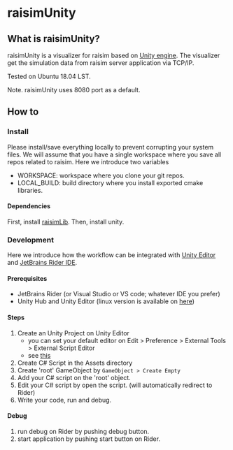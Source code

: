 # raisimUnity

## What is raisimUnity?
 
raisimUnity is a visualizer for raisim based on [Unity engine](https://unity.com/). 
The visualizer get the simulation data from raisim server application via TCP/IP.

Tested on Ubuntu 18.04 LST.

Note. raisimUnity uses 8080 port as a default.

## How to 

### Install 

Please install/save everything locally to prevent corrupting your system files. We will assume that you have a single workspace where you save all repos related to raisim. Here we introduce two variables

- WORKSPACE: workspace where you clone your git repos.
- LOCAL_BUILD: build directory where you install exported cmake libraries.

#### Dependencies

First, install [raisimLib](https://github.com/leggedrobotics/raisimLib).
Then, install unity.

### Development

Here we introduce how the workflow can be integrated with [Unity Editor]() and [JetBrains Rider IDE](https://www.jetbrains.com/rider/).

#### Prerequisites 

- JetBrains Rider (or Visual Studio or VS code; whatever IDE you prefer) 
- Unity Hub and Unity Editor (linux version is available on [here](https://forum.unity.com/threads/unity-hub-v-1-6-0-is-now-available.640792/))

#### Steps

1. Create an Unity Project on Unity Editor
    - you can set your default editor on Edit > Preference > External Tools > External Script Editor
    - see [this](https://answers.unity.com/questions/1240640/how-do-i-change-the-default-script-editor.html)
2. Create C# Script in the Assets directory
3. Create 'root' GameObject by ```GameObject > Create Empty``` 
4. Add your C# script on the 'root' object.
5. Edit your C# script by open the script. (will automatically redirect to Rider)
6. Write your code, run and debug. 

#### Debug 

1. run debug on Rider by pushing debug button. 
2. start application by pushing start button on Rider.
 